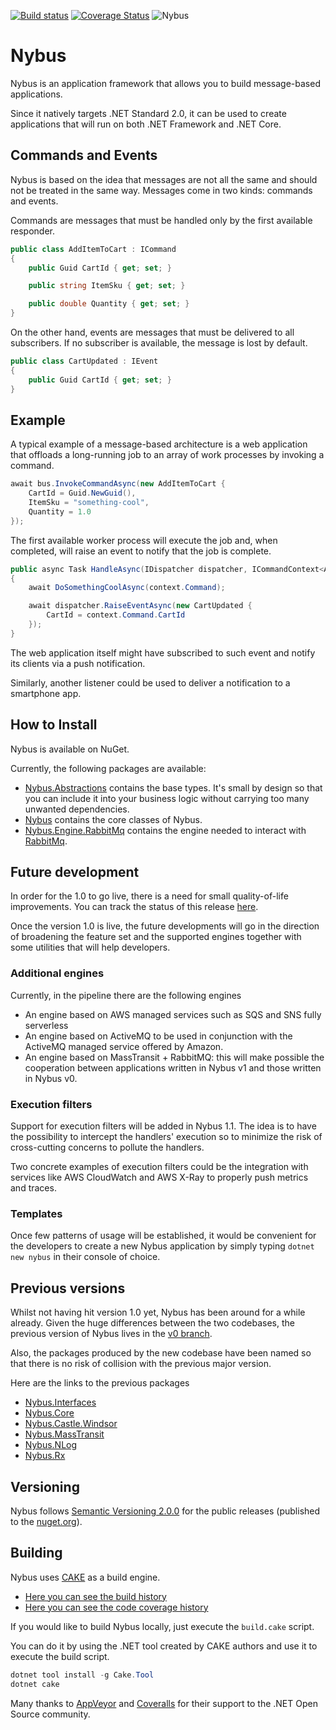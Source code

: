 [![Build status](https://ci.appveyor.com/api/projects/status/x8o0xh40cdf6a67l?svg=true)](https://ci.appveyor.com/project/Kralizek/nybus) [![Coverage Status](https://coveralls.io/repos/github/Nybus-project/Nybus/badge.svg?branch=master)](https://coveralls.io/github/Nybus-project/Nybus?branch=master) ![Nybus](https://img.shields.io/nuget/v/Nybus.svg)

# Nybus

Nybus is an application framework that allows you to build message-based applications.

Since it natively targets .NET Standard 2.0, it can be used to create applications that will run on both .NET Framework and .NET Core.

## Commands and Events

Nybus is based on the idea that messages are not all the same and should not be treated in the same way. Messages come in two kinds: commands and events.

Commands are messages that must be handled only by the first available responder.

```csharp
public class AddItemToCart : ICommand
{
    public Guid CartId { get; set; }

    public string ItemSku { get; set; }

    public double Quantity { get; set; }
}
```

On the other hand, events are messages that must be delivered to all subscribers. If no subscriber is available, the message is lost by default.

```csharp
public class CartUpdated : IEvent
{
    public Guid CartId { get; set; }
}
```

## Example

A typical example of a message-based architecture is a web application that offloads a long-running job to an array of work processes by invoking a command.

```csharp
await bus.InvokeCommandAsync(new AddItemToCart {
    CartId = Guid.NewGuid(),
    ItemSku = "something-cool",
    Quantity = 1.0
});
```

The first available worker process will execute the job and, when completed, will raise an event to notify that the job is complete.

```csharp
public async Task HandleAsync(IDispatcher dispatcher, ICommandContext<AddItemToCart> context)
{
    await DoSomethingCoolAsync(context.Command);

    await dispatcher.RaiseEventAsync(new CartUpdated {
        CartId = context.Command.CartId
    });
}
```

The web application itself might have subscribed to such event and notify its clients via a push notification.

Similarly, another listener could be used to deliver a notification to a smartphone app.

## How to Install

Nybus is available on NuGet.

Currently, the following packages are available:

* [Nybus.Abstractions](https://www.nuget.org/packages/Nybus.Abstractions) contains the base types. It's small by design so that you can include it into your business logic without carrying too many unwanted dependencies.
* [Nybus](https://www.nuget.org/packages/Nybus) contains the core classes of Nybus.
* [Nybus.Engine.RabbitMq](https://www.nuget.org/packages/Nybus.Engine.RabbitMq) contains the engine needed to interact with [RabbitMq](http://www.rabbitmq.com/).

## Future development

In order for the 1.0 to go live, there is a need for small quality-of-life improvements. You can track the status of this release [here](https://github.com/Nybus-project/Nybus/milestone/1).

Once the version 1.0 is live, the future developments will go in the direction of broadening the feature set and the supported engines together with some utilities that will help developers.

### Additional engines

Currently, in the pipeline there are the following engines
* An engine based on AWS managed services such as SQS and SNS fully serverless
* An engine based on ActiveMQ to be used in conjunction with the ActiveMQ managed service offered by Amazon.
* An engine based on MassTransit + RabbitMQ: this will make possible the cooperation between applications written in Nybus v1 and those written in Nybus v0.

### Execution filters

Support for execution filters will be added in Nybus 1.1. The idea is to have the possibility to intercept the handlers' execution so to minimize the risk of cross-cutting concerns to pollute the handlers.

Two concrete examples of execution filters could be the integration with services like AWS CloudWatch and AWS X-Ray to properly push metrics and traces.

### Templates

Once few patterns of usage will be established, it would be convenient for the developers to create a new Nybus application by simply typing `dotnet new nybus` in their console of choice.

## Previous versions

Whilst not having hit version 1.0 yet, Nybus has been around for a while already. Given the huge differences between the two codebases, the previous version of Nybus lives in the [v0 branch](https://github.com/Nybus-project/Nybus/tree/v0).

Also, the packages produced by the new codebase have been named so that there is no risk of collision with the previous major version.

Here are the links to the previous packages
* [Nybus.Interfaces](https://www.nuget.org/packages/Nybus.Interfaces)
* [Nybus.Core](https://www.nuget.org/packages/Nybus.Core)
* [Nybus.Castle.Windsor](https://www.nuget.org/packages/Nybus.Castle.Windsor)
* [Nybus.MassTransit](https://www.nuget.org/packages/Nybus.MassTransit)
* [Nybus.NLog](https://www.nuget.org/packages/Nybus.NLog)
* [Nybus.Rx](https://www.nuget.org/packages/Nybus.Rx)

## Versioning

Nybus follows [Semantic Versioning 2.0.0](http://semver.org/spec/v2.0.0.html) for the public releases (published to the [nuget.org](https://www.nuget.org/)).

## Building

Nybus uses [CAKE](https://cakebuild.net/) as a build engine.
* [Here you can see the build history](https://ci.appveyor.com/project/Kralizek/nybus/history)
* [Here you can see the code coverage history](https://coveralls.io/github/Nybus-project/Nybus)

If you would like to build Nybus locally, just execute the `build.cake` script.

You can do it by using the .NET tool created by CAKE authors and use it to execute the build script.
```powershell
dotnet tool install -g Cake.Tool
dotnet cake
```

Many thanks to [AppVeyor](http://www.appveyor.com/) and [Coveralls](https://coveralls.io/) for their support to the .NET Open Source community.

